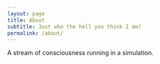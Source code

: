 ```yaml
---
layout: page
title: About
subtitle: Just who the hell you think I am?
permalink: /about/
---
```


A stream of consciousness running in a simulation.
